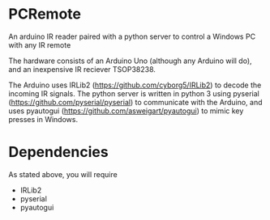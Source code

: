 # PCRemote
An arduino IR reader paired with a python server to control a Windows PC with any IR remote

The hardware consists of an Arduino Uno (although any Arduino will do), and an inexpensive IR reciever TSOP38238.

The Arduino uses IRLib2 (https://github.com/cyborg5/IRLib2) to decode the incoming IR signals.
The python server is written in python 3 using pyserial (https://github.com/pyserial/pyserial) to communicate with the Arduino, and uses pyautogui (https://github.com/asweigart/pyautogui) to mimic key presses in Windows. 

# Dependencies
As stated above, you will require
- IRLib2
- pyserial
- pyautogui
